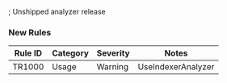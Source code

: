 ﻿; Unshipped analyzer release

### New Rules

Rule ID | Category | Severity | Notes
--------|----------|----------|--------------------
TR1000  | Usage    | Warning  | UseIndexerAnalyzer

